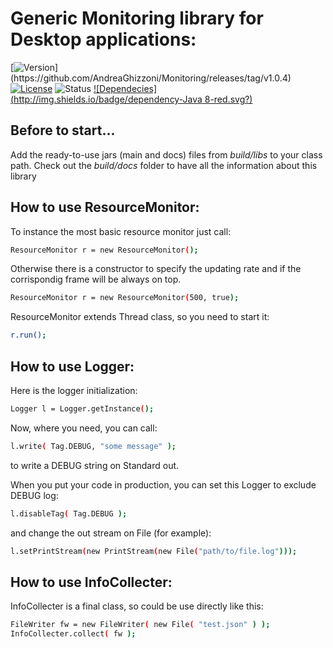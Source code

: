 # Generic Monitoring library for Desktop applications:
[![Version](http://img.shields.io/badge/version-1.0.4-blue.svg?)](https://github.com/AndreaGhizzoni/Monitoring/releases/tag/v1.0.4) [![License](http://img.shields.io/badge/license-MIT-blue.svg)](http://opensource.org/licenses/MIT) ![Status](http://img.shields.io/badge/build-STABLE-green.svg) 
[![Dependecies](http://img.shields.io/badge/dependency-Java 8-red.svg?)](http://www.oracle.com/technetwork/java/javase/downloads/jre8-downloads-2133155.html)

## Before to start...
Add the ready-to-use jars (main and docs) files from *build/libs* to your class path. Check out the *build/docs* folder to have all the information about this library

## How to use ResourceMonitor:
To instance the most basic resource monitor just call:
```sh
ResourceMonitor r = new ResourceMonitor();
```
Otherwise there is a constructor to specify the updating rate and if the corrispondig frame will be always on top.
```sh
ResourceMonitor r = new ResourceMonitor(500, true);
```
ResourceMonitor extends Thread class, so you need to start it:
```sh
r.run();
```

## How to use Logger:
Here is the logger initialization:
```sh
Logger l = Logger.getInstance();
```
Now, where you need, you can call:
```sh
l.write( Tag.DEBUG, "some message" );
```
to write a DEBUG string on Standard out.

When you put your code in production, you can set this Logger to exclude DEBUG log:
```sh
l.disableTag( Tag.DEBUG );
```
and change the out stream on File (for example):
```sh
l.setPrintStream(new PrintStream(new File("path/to/file.log")));
```


## How to use InfoCollecter:
InfoCollecter is a final class, so could be use directly like this:
```sh
FileWriter fw = new FileWriter( new File( "test.json" ) );
InfoCollecter.collect( fw );
```